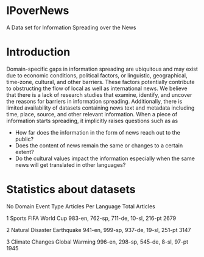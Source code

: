 # IPoverNews
A Data set for Information Spreading over the News
# Introduction
Domain-specific gaps in information spreading are ubiquitous and may exist due to economic conditions, political factors, or linguistic, geographical, time-zone, cultural, and other barriers. These factors potentially contribute to obstructing the flow of local as well as international news. We believe that there is a lack of research studies that examine, identify, and uncover the reasons for barriers in information spreading. Additionally, there is limited availability of datasets containing news text and metadata including time, place, source, and other relevant information. When a piece of information starts spreading, it implicitly raises questions such as as
- How far does the information in the form of news reach out to the public?
- Does the content of news remain the same or changes to a certain extent?
- Do the cultural values impact the information especially when the same news will get translated in other languages?

# Statistics about datasets
No     Domain               Event Type         Articles Per Language                      Total Articles

 1     Sports               FIFA World Cup     983-en, 762-sp, 711-de, 10-sl, 216-pt      2679

 2     Natural Disaster     Earthquake         941-en, 999-sp, 937-de, 19-sl, 251-pt      3147 

 3     Climate Changes      Global Warming     996-en, 298-sp, 545-de, 8-sl, 97-pt        1945
